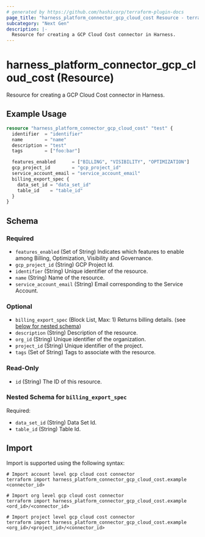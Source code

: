 ```yaml
---
# generated by https://github.com/hashicorp/terraform-plugin-docs
page_title: "harness_platform_connector_gcp_cloud_cost Resource - terraform-provider-harness"
subcategory: "Next Gen"
description: |-
  Resource for creating a GCP Cloud Cost connector in Harness.
---
```


# harness_platform_connector_gcp_cloud_cost (Resource)

Resource for creating a GCP Cloud Cost connector in Harness.

## Example Usage

```terraform
resource "harness_platform_connector_gcp_cloud_cost" "test" {
  identifier  = "identifier"
  name        = "name"
  description = "test"
  tags        = ["foo:bar"]

  features_enabled      = ["BILLING", "VISIBILITY", "OPTIMIZATION"]
  gcp_project_id        = "gcp_project_id"
  service_account_email = "service_account_email"
  billing_export_spec {
    data_set_id = "data_set_id"
    table_id    = "table_id"
  }
}
```

<!-- schema generated by tfplugindocs -->
## Schema

### Required

- `features_enabled` (Set of String) Indicates which features to enable among Billing, Optimization, Visibility and Governance.
- `gcp_project_id` (String) GCP Project Id.
- `identifier` (String) Unique identifier of the resource.
- `name` (String) Name of the resource.
- `service_account_email` (String) Email corresponding to the Service Account.

### Optional

- `billing_export_spec` (Block List, Max: 1) Returns billing details. (see [below for nested schema](#nestedblock--billing_export_spec))
- `description` (String) Description of the resource.
- `org_id` (String) Unique identifier of the organization.
- `project_id` (String) Unique identifier of the project.
- `tags` (Set of String) Tags to associate with the resource.

### Read-Only

- `id` (String) The ID of this resource.

<a id="nestedblock--billing_export_spec"></a>
### Nested Schema for `billing_export_spec`

Required:

- `data_set_id` (String) Data Set Id.
- `table_id` (String) Table Id.

## Import

Import is supported using the following syntax:

```shell
# Import account level gcp cloud cost connector 
terraform import harness_platform_connector_gcp_cloud_cost.example <connector_id>

# Import org level gcp cloud cost connector 
terraform import harness_platform_connector_gcp_cloud_cost.example <ord_id>/<connector_id>

# Import project level gcp cloud cost connector 
terraform import harness_platform_connector_gcp_cloud_cost.example <org_id>/<project_id>/<connector_id>
```

